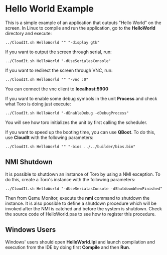 # Hello World Example

This is a simple example of an application that outputs "Hello World" on the screen. In Linux to compile and run the application, go to the **HelloWorld** directory and execute:

`../CloudIt.sh HelloWorld "" "-display gtk"` 

If you want to output the screen through serial, run:

`../CloudIt.sh HelloWorld "-dUseSerialasConsole"`

If you want to redirect the screen through VNC, run:

`../CloudIt.sh HelloWorld "" "-vnc :0"`

You can connect the vnc client to **localhost:5900**

If you want to enable some debug symbols in the unit **Process** and check what Toro is doing just execute:

`../CloudIt.sh HelloWorld "-dEnableDebug -dDebugProcess"`

You will see how toro initializes the unit by first calling the scheduler.

If you want to speed up the booting time, you can use **QBoot**. To do this, use **CloudIt** with the following parameters:

`../CloudIt.sh HelloWorld "" "-bios ../../builder/bios.bin"`

## NMI Shutdown
It is possible to shutdown an instance of Toro by using a NMI exception. To do this, create a Toro's instance with the following parameters:

`../CloudIt.sh HelloWorld "-dUseSerialasConsole -dShutdownWhenFinished"` 

Then from Qemu Monitor, execute the **nmi** command to shutdown the instance. It is also possible to define a shutdown procedure which will be invoked after the NMI is catched and before the system is shutdown. Check the source code of HelloWorld.pas to see how to register this procedure.   
 
## Windows Users

Windows' users should open **HelloWorld.lpi** and launch compilation and execution from the IDE by doing first **Compile** and then **Run**.
